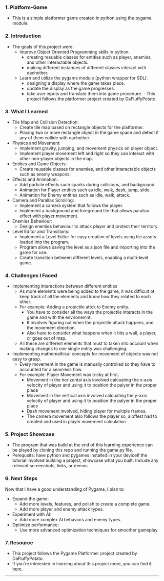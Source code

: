 ### 1. **Platform-Game**
- This is a simple platformer game created in python using the pygame module.

### 2. **Introduction**
   - The goals of this project were:
        - Improve Object Oriented Programming skills in python.
            - creating resuable classes for entities such as player, enemies, and other interactable objects.
            - making different instances of different classes interact with eachother.
        - Learn and utilize the pygame module (python wrapper for SDL).
            - designing a display where the game takes place.
            - update the display as the game progresses.
            - take user inputs and translate them into game procedure.
    - This project follows the platformer project created by DaFluffyPotato.

### 3. **What I Learned**
   - Tile Map and Collision Detection:
        - Create tile map based on rectangle objects for the platformer.
        - Placing two or more rectangle object in the game space and detect if any of them collide with eachother. 
   - Physics and Movement:
        - Implement gravity, jumping, and movement physics on player object.
        - Implement player movement left and right so they can interact with other non-player objects in the map.
   - Entities and Game Objects:
        - Create reusable classes for enemies, and other interactable objects such as enemy weapons.
   - Effects and Animation:
        - Add particle effects such sparks during collisions, and background.
        - Animation for Player entities such as idle, walk, dash, jump, slide.
        - Animation for Enemy entities such as idle, walk, attack.
   - Camera and Parallax Scrolling:
        - Implement a camera system that follows the player.
        - Implement a background and foreground tile that allows parallax effect with player movement.
   - Enemies Behaviour: 
        - Design enemies behaviour to attack player and protect their territory.
   - Level Editor and Transitions: 
        - Implement a Level Editor for easy creation of levels using tile assets loaded into the program.
        - Program allows saving the level as a json file and importing into the game for use.
        - Create transition between different levels, enabling a multi-level game.

### 4. **Challenges I Faced**
   - Implementing interactions between different entities
        - As more elements were being added to the game, it was difficult ot keep track of all the elements and know how they related to each other.
        - For example: Adding a projectile attck to Enemy entity.
            - You have to consider all the ways the projectile interacts in the game and with the environemnt.
            - It involves figuring out when the projectile attack happens, and the movement direction.
            - Also have to consider what happens when it hits a  wall, a player, or goes out of map.
        - All these are different elements that must to taken into account when making changes to one single entity was challenging.
   - Implementing mathemathical concepts for movement of objects was not easy to grasp.
        - Every movement in the game is manually controlled so they have to accounted for a seamless flow.
        - For example: Player Movement was tricky at first.
            - Movement in the horizontal axis involved calcuating the x-axis velocity of player and using it to position the palyer in the proper place
            - Movement in the vertical axis involved calcuating the y-axis velocity of player and using it to position the palyer in the proper place
            - Dash movement involved, hiding player for multiple frames.
            - The camera movement also follows the player so, a offest had to created and used in player movement calculation

### 5. **Project Showcase**
   - The program that was build at the end of this learning experience can be played by cloning this repo and running the game.py file.
   - Perequsits: have python and pygames installed in your deviceIf the tutorial involved building a project, showcase what you built. Include any relevant screenshots, links, or demos.

### 6. **Next Steps**
   Now that I have a good understanding of Pygame, I plan to:
   - Expand the game: 
        - Add more levels, features, and polish to create a complete game.
        - Add more player and enemy attack types.
   - Experiment with AI:
        - Add more complex AI behaviors and enemy types.
   - Optimize performance:
        - Use more advanced optimization techniques for smoother gameplay.

### 7. **Resource**
   - This project follows the Pygame Platformer project created by DaFluffyPotato.
   - If you're interested in learning about this project more, you can find it [here](https://dafluffypotato.com/assets/pg_tutorial).

---